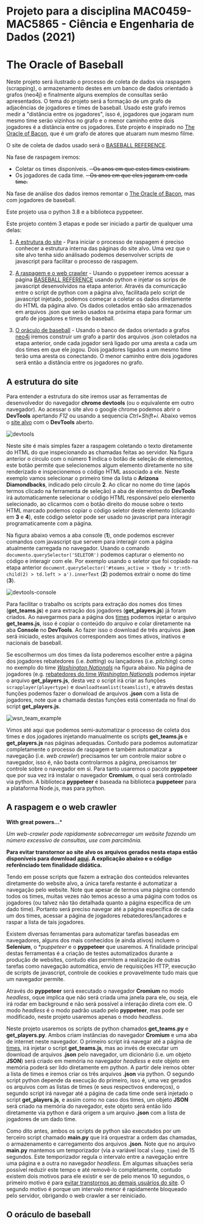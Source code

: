 # Projeto para a disciplina MAC0459-MAC5865 - Ciência e Engenharia de Dados (2021)

# The Oracle of Baseball

Neste projeto será ilustrado o processo de coleta de dados via raspagem (scrapping), o armazenamento destes em um banco de dados orientado à grafos (neo4j) e finalmente alguns exemplos de consultas serão apresentados. O tema do projeto será a formação de um grafo de adjacências de jogadores e times de baseball. Usado este grafo iremos medir a "distância entre os jogadores", isso é, jogadores que jogaram num mesmo time serão vizinhos no grafo e o menor caminho entre dois jogadores é a distância entre os jogadores. Este projeto é inspirado no [The Oracle of Bacon](https://oracleofbacon.org/), que é um grafo de atores que atuaram num mesmo filme.

O site de coleta de dados usado será o [BASEBALL REFERENCE](https://www.baseball-reference.com/).

Na fase de raspagem iremos:

- Coletar os times disponíveis.
  ~~- Os anos em que estes times existiram.~~
- Os jogadores de cada time.
  ~~- Os anos em que eles jogaram em cada time.~~

Na fase de análise dos dados iremos remontar o [The Oracle of Bacon](https://oracleofbacon.org/), mas com jogadores de baseball.

Este projeto usa o python 3.8 e a biblioteca pyppeteer.

Este projeto contém 3 etapas e pode ser iniciado a partir de qualquer uma delas:

1. [A estrutura do site](#a-estrutura-do-site) - Para iniciar o processo de raspagem é preciso conhecer a estrutura interna das páginas do site alvo. Uma vez que o site alvo tenha sido análisado podemos desenvolver scripts de javascript para facilitar o processo de raspagem.

2. [A raspagem e o web crawler](#a-raspagem-e-o-web-crawler) - Usando o pyppeteer iremos acessar a página [BASEBALL REFERENCE](https://www.baseball-reference.com/) usando python e injetar os scrips de javascript desenvolvidos na etapa anterior. Através da comunicação entre o script de python com a página alvo, facilitada pelo script de javascript injetado, podemos começar a coletar os dados diretamente do HTML da página alvo. Os dados coletados então são armazenados em arquivos .json que serão usados na próxima etapa para formar um grafo de jogadores e times de baseball.

3. [O oráculo de baseball](#o-oráculo-de-baseball) - Usando o banco de dados orientado a grafos [neo4j](https://neo4j.com/) iremos construir um grafo a partir dos arquivos .json coletados na etapa anterior, onde cada jogador será ligado por uma aresta a cada um dos times em que ele jogou. Dois jogadores ligados a um mesmo time terão uma aresta os conectando. O menor caminho entre dois jogadores será então a distância entre os jogadores no grafo.



## A estrutura do site

Para entender a estrutura do site iremos usar as ferramentas de desenvolvedor do navegador **chrome devtools** (ou o equivalente em outro navegador). Ao acessar o site alvo o google chrome podemos abrir o **DevTools** apertando *F12* ou usando a sequencia *Ctrl+Shift+i*. Abaixo vemos o [site alvo](https://www.baseball-reference.com/teams/) com o **DevTools** aberto.

![devtools](https://user-images.githubusercontent.com/1486993/134050296-3789d554-b9e2-41d3-99df-c65c3dc77557.png)

Neste site é mais simples fazer a raspagem coletando o texto diretamente do HTML do que inspecionando as chamadas feitas ao servidor. Na figura anterior o círculo com o número **1** indica o botão de seleção de elementos, este botão permite que selecionemos algum elemento diretamente no site renderizado e inspecionemos o código HTML associado a ele. Neste exemplo vamos selecionar o primeiro time da lista o **Arizona Diamondbacks**, indicado pelo círculo **2**. Ao clicar no nome do time (após termos clicado na ferramenta de seleção) a aba de elementos do **DevTools** irá automaticamente selecionar o código HTML responsável pelo elemento selecionado, ao clicarmos com o botão direito do mouse sobre o texto HTML marcado podemos copiar o código seletor deste elemento (clicando em **3** e **4**), este código seletor pode ser usado no javascript para interagir programaticamente com a página.

Na figura abaixo vemos a aba console (**1**), onde podemos escrever comandos com javascript que servem para interagir com a página atualmente carregada no navegador. Usando o comando `documento.querySelector('SELETOR')` podemos capturar o elemento no código e interagir com ele. Por exemplo usando o seletor que foi copiado na etapa anterior `document.querySelector('#teams_active > tbody > tr:nth-child(2) > td.left > a').innerText` (**2**) podemos extrair o nome do time (**3**).

![devtools-console](https://user-images.githubusercontent.com/1486993/134052677-fab3011f-2e85-4d25-a702-19503cdc3f35.png)

Para facilitar o trabalho os scripts para extração dos nomes dos times (**get_teams.js**) e para extração dos jogadores (**get_players.js**) já foram criados. Ao navegarmos para a página dos [times](https://www.baseball-reference.com/teams/) podemos injetar o arquivo **get_teams.js**, isso é copiar o conteúdo do arquivo e colar diretamente na aba **Console** no **DevTools**. Ao fazer isso o download de três arquivos **.json** será iniciado, estes arquivos correspondem aos times ativos, inativos e nacionais de baseball.

Se escolhermos um dos times da lista poderemos escolher entre a página dos jogadores rebatedores (i.e. *batting*) ou lançadores (i.e. *pitching*) como no exemplo do time [*Washington Nationals*](https://www.baseball-reference.com/teams/WSN/) na figura abaixo. Na página de jogadores (e.g. [rebatedores do time *Washington Nationals*](https://www.baseball-reference.com/teams/WSN/bat.shtml) podemos injetar o arquivo **get_players.js**, desta vez o script irá criar as funções `scrapplayer(playertype)` e `downloadteamlist(teamslist)`, e através destas funções podemos fazer o donwload de arquivos **.json** com a lista de jogadores, note que a chamada destas funções está comentada no final do script **get_players.js**.

![wsn_team_example](https://user-images.githubusercontent.com/1486993/134074833-993163d2-c018-4d14-9b7d-d4227dc133d0.png)

Vimos até aqui que podemos semi-automatizar o processo de coleta dos times e dos jogadores injetando manualmente os scripts **get_teams.js** e **get_players.js** nas páginas adequadas. Contudo para podemos automatizar completamente o processo de raspagem e também automatizar a navegação (i.e. *web crawler*) precisamos ter um controle maior sobre o navegador, isso é, não basta controlarmos a página, precisamos ter controle sobre o navegador em si. Para tanto usaremos o pacote **pyppeteer** que por sua vez irá instalar o navegador **Cromium**, o qual será controlado via python. A biblioteca **pyppeteer** é baseada na biblioteca **puppeteer** para a plataforma Node.js, mas para python.

## A raspagem e o web crawler
**With great powers...***

*Um web-crawler pode rapidamente sobrecarregar um website fazendo um número excessivo de consultas, use com parcimônia.*

**Para evitar transtornor ao site alvo os arquivos gerados nesta etapa estão disponíveis para download [aqui](https://vision.ime.usp.br/~arturao/baseball/). A explicação abaixo e o código referênciado tem finalidade didática.**

Tendo em posse scripts que fazem a extração dos conteúdos relevantes diretamente do website alvo, a única tarefa restante é automatizar a navegação pelo website. Note que apesar de termos uma página contendo todos os times, muitas vezes não temos acesso a uma página com todos os jogadores (ou talvez não tão detalhada quanto a página específica de um dado time). Portanto será preciso navegar até a página específica de cada um dos times, acessar a página de jogadores rebatedores/lançadores e raspar a lista de tais jogadores.

Existem diversas ferramentas para automatizar tarefas baseadas em navegadores, alguns dos mais conhecidos (e ainda ativos) incluem o **Selenium**, o **puppeteer* e o **pyppeteer** que usaremos. A finalidade principal destas ferramentas é a criação de testes automatizados durante a produção de websites, contudo elas permitem a realização de outras tarefas como navegação automática, envio de requisições HTTP, execução de scripts de javascript, controle de cookies e provavelmente tudo mais que um navegador permite. 

Através do **pyppeteer** será executado o navegador **Cromium** no modo *headless*, oque implica que não será criada uma janela para ele, ou seja, ele irá rodar em background e não será possível a interação direta com ele. O modo *headless* é o modo padrão usado pelo **pyppeteer**, mas pode ser modificado, neste projeto usaremos apenas o modo *headless*.

Neste projeto usaremos os scripts de python chamados **get_teams.py** e **get_players.py**. Ambos criam instâncias do navegador **Cromium** e uma aba de internet neste navegador. O primeiro script irá navegar até a página de [times](https://www.baseball-reference.com/teams/), irá injetar o script **get_teams.js**, mas ao invés de executar um download de arquivos **.json** pelo navegador, um dicionário (i.e. um objeto **JSON**) será criado em memória no navegador *headless* e este objeto em memória poderá ser lido diretamente em python. A partir dele iremos obter a lista de times e iremos criar os três arquivos **.json** via python. O segundo script python depende da execução do primeiro, isso é, uma vez gerados os arquivos com as listas de times (e seus respectivos endereços), o segundo script irá navegar até a página de cada time onde será injetado o script **get_players.js**, e assim como no caso dos times, um objeto **JSON** será criado na memória do navegador, este objeto será então lido diretamente via python e dará origem a um arquivo **.json** com a lista de jogadores de um dado time.

Como dito antes, ambos os scripts de python são executados por um terceiro script chamado **main.py** que irá orquestrar a ordem das chamadas, o armazenamento e carregamento  dos arquivos **.json**. Note que no arquivo **main.py** mantemos um temporizador (via a variável local `sleep_time`) de 15 segundos. Este temporizador regula o intervalo entre a navegação entre uma página e a outra no navegador *headless*. Em algumas situações seria possível reduzir este tempo e até removê-lo completamente, contudo existem dois motivos para ele existir e ser de pelo menos 10 segundos, o primeiro motivo é para [evitar transtornos ao demais usuários do site](https://www.sports-reference.com/data_use.html). O segundo motivo é porque um intervalo menor é rapidamente bloqueado pelo servidor, obrigando o web crawler a ser reiniciado.

## O oráculo de baseball

